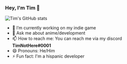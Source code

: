 ### Hey, I'm Tim 👋

![Tim's GitHub stats](https://github-readme-stats.vercel.app/api?username=TimNotHere&show_icons=true&theme=tokyonight)


- 🔭 I’m currently working on my indie game
- 💬 Ask me about anime/development
- 📫 How to reach me: You can reach me via my discord **TimNotHere#0001**
- 😄 Pronouns: He/Him
- ⚡ Fun fact: I'm a hispanic developer
